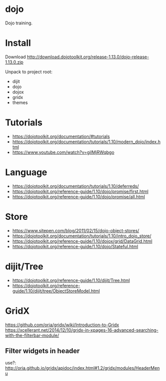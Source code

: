 # dojo

Dojo training.

# Install

Download http://download.dojotoolkit.org/release-1.13.0/dojo-release-1.13.0.zip

Unpack to project root:
* dijit
* dojo
* dojox
* gridx
* themes

# Tutorials

* https://dojotoolkit.org/documentation/#tutorials
* https://dojotoolkit.org/documentation/tutorials/1.10/modern_dojo/index.html
* https://www.youtube.com/watch?v=giIMjRWqbgo

# Language

* https://dojotoolkit.org/documentation/tutorials/1.10/deferreds/
* https://dojotoolkit.org/reference-guide/1.10/dojo/promise/first.html
* https://dojotoolkit.org/reference-guide/1.10/dojo/promise/all.html

# Store

* https://www.sitepen.com/blog/2011/02/15/dojo-object-stores/
* https://dojotoolkit.org/documentation/tutorials/1.10/intro_dojo_store/
* https://dojotoolkit.org/reference-guide/1.10/dojox/grid/DataGrid.html
* https://dojotoolkit.org/reference-guide/1.10/dojo/Stateful.html

# dijit/Tree

* https://dojotoolkit.org/reference-guide/1.10/dijit/Tree.html
* https://dojotoolkit.org/reference-guide/1.10/dijit/tree/ObjectStoreModel.html

# GridX

https://github.com/oria/gridx/wiki/Introduction-to-Gridx
https://xcellerant.net/2014/12/10/gridx-in-xpages-16-advanced-searching-with-the-filterbar-module/

## Filter widgets in header

use?: http://oria.github.io/gridx/apidoc/index.html#1.2/gridx/modules/HeaderMenu
